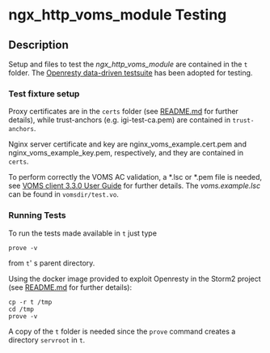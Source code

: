 # ngx\_http\_voms\_module Testing 

## Description

Setup and files to test the *ngx\_http\_voms\_module* are contained in the `t` folder. The [Openresty data-driven testsuite](https://openresty.gitbooks.io/programming-openresty/content/testing/) has been adopted for testing.

### Test fixture setup 

Proxy certificates are in the `certs` folder (see [README.md](certs/README.md) for further details), while trust-anchors (e.g. igi-test-ca.pem) are contained in `trust-anchors`. 

Nginx server certificate and key are nginx\_voms\_example.cert.pem and nginx\_voms\_example\_key.pem, respectively, and they are contained in `certs`.

To perform correctly the VOMS AC validation, a \*.lsc or \*.pem file is needed, see [VOMS client 3.3.0 User Guide](http://italiangrid.github.io/voms/documentation/voms-clients-guide/3.0.3/) for further details. The *voms.example.lsc* can be found in `vomsdir/test.vo`.

### Running Tests

To run the tests made available in `t` just type

	prove -v 

from `t`' s parent directory.

Using the docker image provided to exploit Openresty in the Storm2 project (see [README.md](../README.md) for further details):

    cp -r t /tmp
    cd /tmp
    prove -v

A copy of the `t` folder is needed since the `prove` command creates a directory `servroot` in `t`.  
